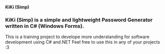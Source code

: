 #### KiKi (Simp)
### KiKi (Simp) is a simple and lightweight Password Generator written in C# (Windows Forms).
This is a training project to develope more understanding for software development using C# and.NET
Feel free to use this in any of your projects :3

